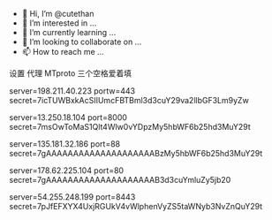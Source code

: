 - 👋 Hi, I’m @cutethan
- 👀 I’m interested in ...
- 🌱 I’m currently learning ...
- 💞️ I’m looking to collaborate on ...
- 📫 How to reach me ...

<!---
cutethan/cutethan is a ✨ special ✨ repository because its `README.md` (this file) appears on your GitHub profile.
You can click the Preview link to take a look at your changes.
--->

设置 代理 MTproto 三个空格爱着填

server=198.211.40.223
portw=443
secret=7icTUWBxkAcSIIUmcFBTBml3d3cuY29va2llbGF3Lm9yZw

server=13.250.18.104
port=8000
secret=7msOwToMaS1Qlt4Wlw0vYDpzMy5hbWF6b25hd3MuY29t

server=135.181.32.186
port=88
secret=7gAAAAAAAAAAAAAAAAAAAABzMy5hbWF6b25hd3MuY29t



server=178.62.225.104
port=80
secret=7gAAAAAAAAAAAAAAAAAAAAB3d3cuYmluZy5jb20


server=54.255.248.199
port=8443
secret=7pJfEFXYX4UxjRGUkV4vWlphenVyZS5taWNyb3NvZnQuY29t
